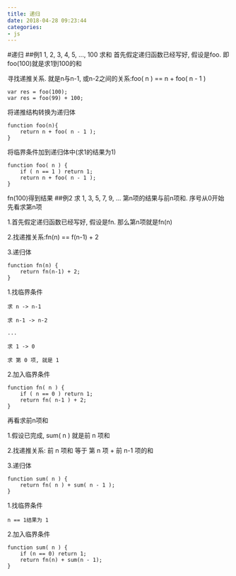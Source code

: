 ```yaml
---
title: 递归
date: 2018-04-28 09:23:44
categories:
- js   
---
```

#递归
##例1
	1, 2, 3, 4, 5, ..., 100 求和
首先假定递归函数已经写好, 假设是foo. 即foo(100)就是求1到100的和

寻找递推关系. 就是n与n-1, 或n-2之间的关系:foo( n ) == n + foo( n - 1 )

	var res = foo(100);
	var res = foo(99) + 100;
将递推结构转换为递归体

	function foo(n){
	    return n + foo( n - 1 );
	}
将临界条件加到递归体中(求1的结果为1)

	function foo( n ) {
	    if ( n == 1 ) return 1;
	    return n + foo( n - 1 );
	}
fn(100)得到结果
##例2
	求 1, 3, 5, 7, 9, ... 第n项的结果与前n项和. 序号从0开始
先看求第n项

1.首先假定递归函数已经写好, 假设是fn. 那么第n项就是fn(n)

2.找递推关系:fn(n) == f(n-1) + 2

3.递归体

	function fn(n) {
	    return fn(n-1) + 2;
	}
1.找临界条件

	求 n -> n-1
	
	求 n-1 -> n-2
	
	...
	
	求 1 -> 0
	
	求 第 0 项, 就是 1

2.加入临界条件

	function fn( n ) {
	    if ( n == 0 ) return 1;
	    return fn( n-1 ) + 2;
	}
再看求前n项和

1.假设已完成, sum( n ) 就是前 n 项和

2.找递推关系: 前 n 项和 等于 第 n 项 + 前 n-1 项的和

3.递归体

	function sum( n ) {
	    return fn( n ) + sum( n - 1 );
	}
1.找临界条件

	n == 1结果为 1
2.加入临界条件

	function sum( n ) {
	    if (n == 0) return 1;
	    return fn(n) + sum(n - 1);
	}